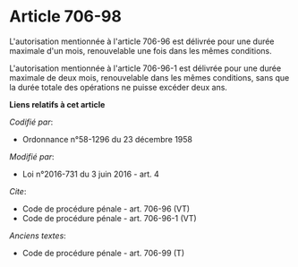 # Article 706-98

L'autorisation mentionnée à l'article 706-96 est délivrée pour une durée maximale d'un mois, renouvelable une fois dans les
mêmes conditions. 

L'autorisation mentionnée à l'article 706-96-1 est délivrée pour une durée maximale de deux mois, renouvelable dans les mêmes
conditions, sans que la durée totale des opérations ne puisse excéder deux ans.

**Liens relatifs à cet article**

_Codifié par_:

  - Ordonnance n°58-1296 du 23 décembre 1958

_Modifié par_:

  - Loi n°2016-731 du 3 juin 2016 - art. 4

_Cite_:

  - Code de procédure pénale - art. 706-96 (VT)
  - Code de procédure pénale - art. 706-96-1 (VT)

_Anciens textes_:

  - Code de procédure pénale - art. 706-99 (T)
